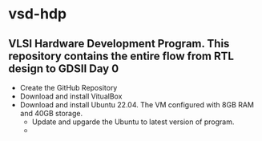 # vsd-hdp
VLSI Hardware Development Program. This repository contains the entire flow from RTL design to GDSII
Day 0
--------------------------------------------
* Create the GitHub Repository
* Download and install VitualBox
* Download and install Ubuntu 22.04. The VM configured with 8GB RAM and 40GB storage.
     - Update and upgarde the Ubuntu to latest version of program.
     - 
